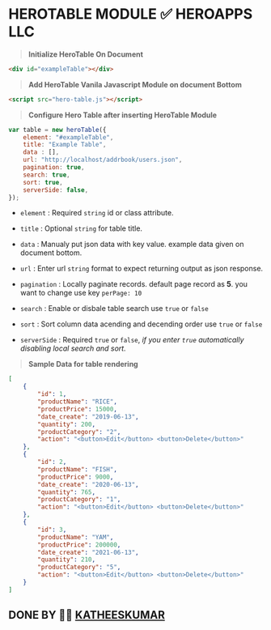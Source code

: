  # HEROTABLE MODULE ✅ HEROAPPS LLC

> **Initialize HeroTable On Document**

```html
<div id="exampleTable"></div>
```
> **Add HeroTable Vanila Javascript Module on document Bottom**

```html
<script src="hero-table.js"></script>
```
> **Configure Hero Table after inserting HeroTable Module**

```js
var table = new heroTable({
    element: "#exampleTable",
    title: "Example Table",
    data : [],
    url: "http://localhost/addrbook/users.json",
    pagination: true, 
    search: true,
    sort: true,
    serverSide: false,
});
```

 -  `element` : Required `string` id or class attribute.

 -  `title` : Optional `string` for table title.

 -  `data` : Manualy put json data with key value. example data given on document bottom. 

 -  `url` : Enter url `string` format to expect returning output as json response.

-  `pagination` : Locally paginate records. default page record as **5**. you want to change use key `perPage: 10`

 -  `search` : Enable or disbale table search use `true` or `false`

 -  `sort` : Sort column data acending and decending order use `true` or `false`

 -  `serverSide` : Required `true` or `false`, *if you enter `true` automatically disabling local search and sort.*


> **Sample Data for table rendering**

```json
[
    {
        "id": 1,
        "productName": "RICE",
        "productPrice": 15000,
        "date_create": "2019-06-13",
        "quantity": 200,
        "productCategory": "2",
        "action": "<button>Edit</button> <button>Delete</button>"
    },
    {
        "id": 2,
        "productName": "FISH",
        "productPrice": 9000,
        "date_create": "2020-06-13",
        "quantity": 765,
        "productCategory": "1",
        "action": "<button>Edit</button> <button>Delete</button>"
    },
    {
        "id": 3,
        "productName": "YAM",
        "productPrice": 200000,
        "date_create": "2021-06-13",
        "quantity": 210,
        "productCategory": "5",
        "action": "<button>Edit</button> <button>Delete</button>"
    }
]
```

 ## DONE BY 👨‍💻 [KATHEESKUMAR](mailto:katheeskumar@outlook.com)
